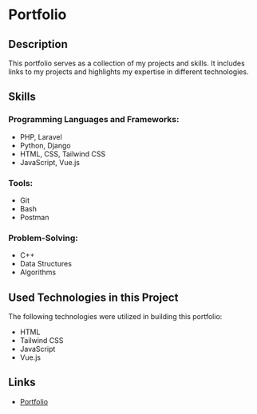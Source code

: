 # Portfolio

## Description

This portfolio serves as a collection of my projects and skills. It includes links to my projects and highlights my expertise in different technologies.

## Skills

### Programming Languages and Frameworks:
- PHP, Laravel
- Python, Django
- HTML, CSS, Tailwind CSS
- JavaScript, Vue.js

### Tools:
- Git
- Bash
- Postman

### Problem-Solving:
- C++
- Data Structures
- Algorithms

## Used Technologies in this Project

The following technologies were utilized in building this portfolio:
- HTML
- Tailwind CSS
- JavaScript
- Vue.js

## Links

- [Portfolio](https://muhammad-anas-darwish.github.io/Portfolio/)
